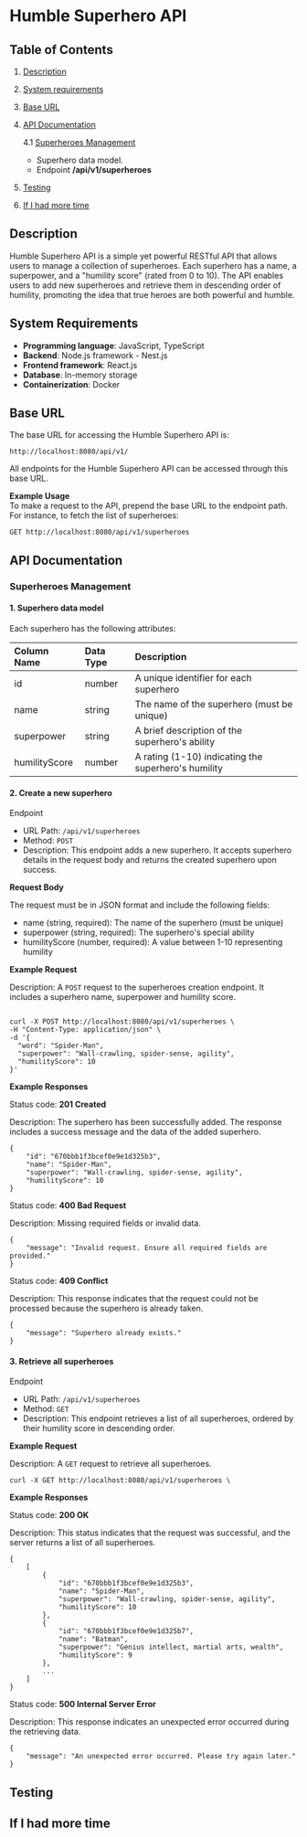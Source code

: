 # Humble Superhero API

## Table of Contents

1. [Description](#description)
2. [System requirements](#system-requirements)
3. [Base URL](#base-url)
4. [API Documentation](#api-documentation)

    4.1 [Superheroes Management](#superheroes-management)

    - Superhero data model.
    - Endpoint **/api/v1/superheroes**
    
5. [Testing](#testing)
6. [If I had more time](#if-i-had-more-time)

## Description

Humble Superhero API is a simple yet powerful RESTful API that allows users to manage a collection of superheroes. Each superhero has a name, a superpower, and a "humility score" (rated from 0 to 10). The API enables users to add new superheroes and retrieve them in descending order of humility, promoting the idea that true heroes are both powerful and humble.

## System Requirements

- **Programming language**: JavaScript, TypeScript
- **Backend**: Node.js framework - Nest.js
- **Frontend framework**: React.js
- **Database**: In-memory storage
- **Containerization**: Docker

## Base URL

The base URL for accessing the Humble Superhero API is:

`http://localhost:8080/api/v1/`

All endpoints for the Humble Superhero API can be accessed through this base URL.

**Example Usage**  
To make a request to the API, prepend the base URL to the endpoint path. For instance, to fetch the list of superheroes:

`GET http://localhost:8080/api/v1/superheroes`

## API Documentation

### Superheroes Management

#### 1. Superhero data model

Each superhero has the following attributes:

| Column Name   | Data Type | Description                                         |
| :------------ | :-------- | :-------------------------------------------------- |
| id            | number    | A unique identifier for each superhero              |
| name          | string    | The name of the superhero (must be unique)          |
| superpower    | string    | A brief description of the superhero's ability      |
| humilityScore | number    | A rating (1-10) indicating the superhero's humility |

#### 2. Create a new superhero

Endpoint

- URL Path: `/api/v1/superheroes`
- Method: `POST`
- Description: This endpoint adds a new superhero. It accepts superhero details in the request body and returns the created superhero upon success.

**Request Body**

The request must be in JSON format and include the following fields:

- name (string, required): The name of the superhero (must be unique)
- superpower (string, required): The superhero's special ability
- humilityScore (number, required): A value between 1-10 representing humility

**Example Request**

Description: A `POST` request to the superheroes creation endpoint. It includes a superhero name, superpower and humility score.

```

curl -X POST http://localhost:8080/api/v1/superheroes \
-H "Content-Type: application/json" \
-d '{
  "word": "Spider-Man",
  "superpower": "Wall-crawling, spider-sense, agility",
  "humilityScore": 10
}'

```

**Example Responses**

Status code: **201 Created**

Description: The superhero has been successfully added. The response includes a
success message and the data of the added superhero.

```
{
    "id": "670bbb1f3bcef0e9e1d325b3",
    "name": "Spider-Man",
    "superpower": "Wall-crawling, spider-sense, agility",
    "humilityScore": 10
}
```

Status code: **400 Bad Request**

Description: Missing required fields or invalid data.

```
{
    "message": "Invalid request. Ensure all required fields are provided."
}
```

Status code: **409 Conflict**

Description: This response indicates that the request could not be processed because the superhero is already taken.

```
{
    "message": "Superhero already exists."
}
```

#### 3. Retrieve all superheroes

Endpoint

- URL Path: `/api/v1/superheroes`
- Method: `GET`
- Description: This endpoint retrieves a list of all superheroes, ordered by their humility score in descending order.

**Example Request**

Description: A `GET` request to retrieve all superheroes.

```
curl -X GET http://localhost:8080/api/v1/superheroes \
```

**Example Responses**

Status code: **200 OK**

Description: This status indicates that the request was successful, and the server returns a list of all superheroes.

```
{
    [
        {
            "id": "670bbb1f3bcef0e9e1d325b3",
            "name": "Spider-Man",
            "superpower": "Wall-crawling, spider-sense, agility",
            "humilityScore": 10
        },
        {
            "id": "670bbb1f3bcef0e9e1d325b7",
            "name": "Batman",
            "superpower": "Genius intellect, martial arts, wealth",
            "humilityScore": 9
        },
        ...
    ]
}
```

Status code: **500 Internal Server Error**

Description: This response indicates an unexpected error occurred during the retrieving data.

```
{
    "message": "An unexpected error occurred. Please try again later."
}
```

## Testing

## If I had more time
